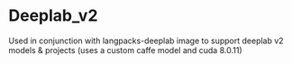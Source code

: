 # Deeplab_v2

Used in conjunction with langpacks-deeplab image to support deeplab v2 models & projects (uses a custom caffe model and cuda 8.0.11)
